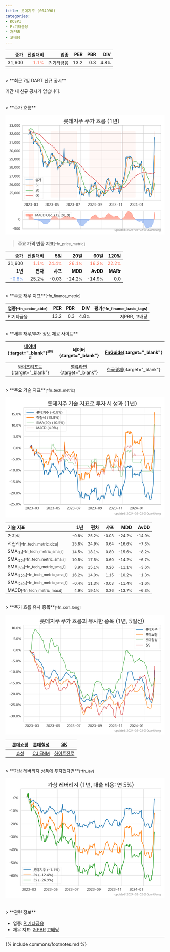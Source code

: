 ```yaml
---
title: 롯데지주 (004990)
categories:
- KOSPI
- P:기타금융
- 저PBR
- 고배당
---
```

| **종가** | **전일대비** | **업종** | **PER** | **PBR** | **DIV** |
| -------: | -----------: | -------: | ------: | ------: | ------: |
| 31,600 | <span style="color: tomato">1.1<small>%</small></span> | P:기타금융 | 13.2 | 0.3 | 4.8<small>%</small> |

<!-- more -->

<br>
> **최근 7일 DART 신규 공시**<a id="dart"></a>

기간 내 신규 공시가 없습니다.

<br>
> **주가 흐름**<a id="price"></a>

![004990](/stock/images/004990.png)

> **주요 가격 변동 지표**<small>[^fn_price_metric]</small>

| **종가** | **전일대비** | **5일** | **20일** | **60일** | **120일** |
| -------: | -----------: | ------: | -------: | -------: | --------: |
| 31,600 | <span style="color: tomato">1.1<small>%</small></span> | <span style="color: tomato">24.4<small>%</small></span> | <span style="color: tomato">26.1<small>%</small></span> | <span style="color: tomato">16.2<small>%</small></span> | <span style="color: tomato">22.2<small>%</small></span> |
| **1년** | **편차** | **샤프** | **MDD** | **AvDD** | **MARr** |
| <span style="color: cornflowerblue">-0.8<small>%</small></span> | 25.2<small>%</small> | -0.03 | -24.2<small>%</small> | -14.9<small>%</small> | 0.0 |

<br>
> **주요 재무 지표**<small>[^fn_finance_metric]</small>

| **업종**<small>[^fn_sector_abbr]</small> | **PER** | **PBR** | **DIV** | **평가**<small>[^fn_finance_basic_tags]</small> |
| :--------------------------------------- | ------: | ------: | ------: | ----------------------------------------------: |
| P:기타금융 | 13.2 | 0.3 | 4.8<small>%</small> | 저PBR, 고배당 |

<br>
> **세부 재무/투자 정보 제공 사이트**

| [네이버](https://m.stock.naver.com/domestic/stock/004990/finance/summary){:target="_blank"}<sup><small>모바일</small></sup> | [네이버](https://finance.naver.com/item/coinfo.naver?code=004990){:target="_blank"} | [FnGuide](https://comp.fnguide.com/SVO2/ASP/SVD_Invest.asp?gicode=A004990&MenuYn=Y){:target="_blank"} |
| :---: | :---: | :---: |
| [와이즈리포트](https://comp.wisereport.co.kr/company/c1040001.aspx?cmp_cd=004990){:target="_blank"} | [밸류라인](https://www.valueline.co.kr/finance/summary/004990){:target="_blank"} | [한국경제](https://markets.hankyung.com/stock/004990/financial-summary){:target="_blank"} |

<br>
> **주요 기술 지표**<small>[^fn_tech_metric]</small>


![004990](/stock/images/004990_tech.png)

| **기술 지표** | **1년** | **편차** | **샤프** | **MDD** | **AvDD** |
| :------------ | ------: | -----------: | -------: | ------: | -------: |
| 거치식 | <small>-0.8<small>%</small></small> | <small>25.2<small>%</small></small> | <small>-0.03</small> | <small>-24.2<small>%</small></small> | <small>-14.9<small>%</small></small> |
| 적립식<small>[^fn_tech_metric_dca]</small> | <small>15.8<small>%</small></small> | <small>24.9<small>%</small></small> | <small>0.64</small> | <small>-16.6<small>%</small></small> | <small>-7.3<small>%</small></small> |
| SMA<small><sub>(5)</sub></small><small>[^fn_tech_metric_sma_i]</small> | <small>14.5<small>%</small></small> | <small>18.1<small>%</small></small> | <small>0.80</small> | <small>-15.6<small>%</small></small> | <small>-8.2<small>%</small></small> |
| SMA<small><sub>(20)</sub></small><small>[^fn_tech_metric_sma_i]</small> | <small>10.5<small>%</small></small> | <small>17.5<small>%</small></small> | <small>0.60</small> | <small>-14.2<small>%</small></small> | <small>-6.7<small>%</small></small> |
| SMA<small><sub>(60)</sub></small><small>[^fn_tech_metric_sma_i]</small> | <small>3.9<small>%</small></small> | <small>15.1<small>%</small></small> | <small>0.26</small> | <small>-11.1<small>%</small></small> | <small>-3.6<small>%</small></small> |
| SMA<small><sub>(120)</sub></small><small>[^fn_tech_metric_sma_i]</small> | <small>16.2<small>%</small></small> | <small>14.0<small>%</small></small> | <small>1.15</small> | <small>-10.2<small>%</small></small> | <small>-1.3<small>%</small></small> |
| SMA<small><sub>(240)</sub></small><small>[^fn_tech_metric_sma_i]</small> | <small>-0.4<small>%</small></small> | <small>11.3<small>%</small></small> | <small>-0.03</small> | <small>-11.4<small>%</small></small> | <small>-1.6<small>%</small></small> |
| MACD<small>[^fn_tech_metric_macd]</small> | <small>4.9<small>%</small></small> | <small>19.1<small>%</small></small> | <small>0.26</small> | <small>-13.7<small>%</small></small> | <small>-6.3<small>%</small></small> |

<br>
> **주가 흐름 유사 종목**<a id="corr"></a><small>[^fn_corr_long]</small>

![004990](/stock/images/004990_corr.png)

|       | [롯데쇼핑](/023530/) | [롯데칠성](/005300/) | [SK](/034730/) |
| :---: | :------------------------------------: | :------------------------------------: | :------------------------------------: |
|       | [효성](/004800/) | [CJ ENM](/035760/) | [하이트진로](/000080/) |

<br>
> **가상 레버리지 상품에 투자했다면**<a id="2x"></a><small>[^fn_lev]</small>

![004990](/stock/images/004990_2x.png)

<br>
> **관련 정보**

- 업종: [P:기타금융](/stats/sector/kospi_업종_기타금융_종목/)
- 재무 지표: [저PBR](/fn/fn_low_pbr/) [고배당](/fn/fn_high_div/)

---
{% include commons/footnotes.md %}